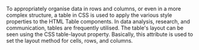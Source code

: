 To appropriately organise data in rows and columns, or even in a more complex structure, a table in CSS is used to apply the various style properties to the HTML Table components. In data analysis, research, and communication, tables are frequently utilised. The table's layout can be seen using the CSS table-layout property. Basically, this attribute is used to set the layout method for <table>cells, rows, and columns.
